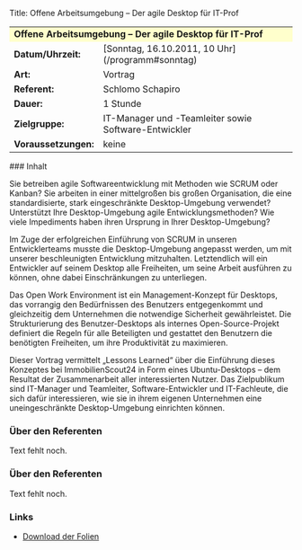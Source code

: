Title: Offene Arbeitsumgebung – Der agile Desktop für IT-Prof

<table border="0" cellpadding="3" cellspacing="0" width="100%">
<tr>
<td colspan="3" style="font-weight: bold; background-color: #ffffcc;">
Offene Arbeitsumgebung – Der agile Desktop für IT-Prof

</td>
</tr>
<tr>
<td style="font-weight: bold;">
Datum/Uhrzeit:

</td>
<td>
[Sonntag, 16.10.2011, 10 Uhr](/programm#sonntag)

</td>
</tr>
<tr>
<td style="font-weight: bold;">
Art:

</td>
<td>
Vortrag

</td>
</tr>
<tr>
<td style="font-weight: bold;">
Referent:

</td>
<td>
Schlomo Schapiro

</td>
</tr>
<tr>
<td style="font-weight: bold;">
Dauer:

</td>
<td>
1 Stunde

</td>
</tr>
<tr>
<td style="font-weight: bold;">
Zielgruppe:

</td>
<td>
IT-Manager und -Teamleiter sowie Software-Entwickler

</td>
</tr>
<tr>
<td style="font-weight: bold;">
Voraussetzungen:

</td>
<td>
keine

</td>
</tr>
</table>
### Inhalt

Sie betreiben agile Softwareentwicklung mit Methoden wie SCRUM oder
Kanban? Sie arbeiten in einer mittelgroßen bis großen Organisation, die
eine standardisierte, stark eingeschränkte Desktop-Umgebung verwendet?
Unterstützt Ihre Desktop-Umgebung agile Entwicklungsmethoden? Wie viele
Impediments haben ihren Ursprung in Ihrer Desktop-Umgebung?

Im Zuge der erfolgreichen Einführung von SCRUM in unseren
Entwicklerteams musste die Desktop-Umgebung angepasst werden, um mit
unserer beschleunigten Entwicklung mitzuhalten. Letztendlich will ein
Entwickler auf seinem Desktop alle Freiheiten, um seine Arbeit ausführen
zu können, ohne dabei Einschränkungen zu unterliegen.

Das Open Work Environment ist ein Management-Konzept für Desktops, das
vorrangig den Bedürfnissen des Benutzers entgegenkommt und gleichzeitig
dem Unternehmen die notwendige Sicherheit gewährleistet. Die
Strukturierung des Benutzer-Desktops als internes Open-Source-Projekt
definiert die Regeln für alle Beteiligten und gestattet den Benutzern
die benötigten Freiheiten, um ihre Produktivität zu maximieren.

Dieser Vortrag vermittelt „Lessons Learned“ über die Einführung dieses
Konzeptes bei ImmobilienScout24 in Form eines Ubuntu-Desktops – dem
Resultat der Zusammenarbeit aller interessierten Nutzer. Das
Zielpublikum sind IT-Manager und Teamleiter, Software-Entwickler und
IT-Fachleute, die sich dafür interessieren, wie sie in ihrem eigenen
Unternehmen eine uneingeschränkte Desktop-Umgebung einrichten können.

### Über den Referenten

Text fehlt noch.

### Über den Referenten

Text fehlt noch.

### Links

-   [Download der
    Folien](http://developer.immobilienscout24.de/engineering/ubucon-2011-offene-arbeitsumgebung-der-agile-desktop-fur-it-profis/)



